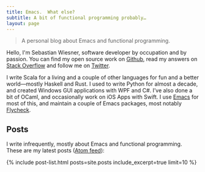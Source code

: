 ```yaml
---
title: Emacs.  What else?
subtitle: A bit of functional programming probably…
layout: page
---
```


> A personal blog about Emacs and functional programming.

Hello, I'm Sebastian Wiesner, software developer by occupation and by passion.
You can find my open source work on [Github][], read my answers on
[Stack Overflow][] and follow me on [Twitter][].

I write Scala for a living and a couple of other languages for fun and a better
world—mostly Haskell and Rust.  I used to write Python for almost a decade, and
created Windows GUI applications with WPF and C#.  I’ve also done a bit of
OCaml, and occasionally work on iOS Apps with Swift.  I use [Emacs][] for most
of this, and maintain a couple of Emacs packages, most notably [Flycheck][].

## Posts ##

I write infrequently, mostly about Emacs and functional programming.  These are
my latest posts ([Atom feed]({{site.baseurl}}/feed.atom)):

{% include post-list.html posts=site.posts include_excerpt=true limit=10 %}

[Flycheck]: http://www.flycheck.org
[Github]: https://github.com/lunaryorn
[Stack Overflow]: http://stackoverflow.com/users/355252/lunaryorn
[Twitter]: https://twitter.com/lunaryorn
[Emacs]: {{site.baseurl}}/pages/emacs.html
